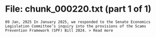 ﻿# File: chunk_000220.txt (part 1 of 1)
```
09 Jan, 2025 In January 2025, we responded to the Senate Economics Legislation Committee’s inquiry into the provisions of the Scams Prevention Framework (SPF) Bill 2024. > Read more
```

